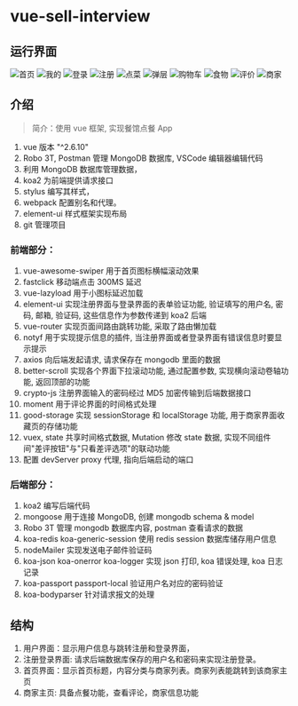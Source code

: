 # vue-sell-interview

## 运行界面

![首页](https://i.loli.net/2019/07/04/5d1d4f015690842261.png)
![我的](https://i.loli.net/2019/07/04/5d1d4f141fb5d77037.png)
![登录](https://i.loli.net/2019/07/04/5d1d4e71ac17883368.png)
![注册](https://i.loli.net/2019/07/04/5d1d4f235b41891804.png)
![点菜](https://i.loli.net/2019/07/04/5d1d4e94a0aee27856.png)
![弹层](https://i.loli.net/2019/07/04/5d1d4e3cd2f7d33727.png)
![购物车](https://i.loli.net/2019/07/04/5d1d4eb13c15f42999.png)
![食物](https://i.loli.net/2019/07/04/5d1d4ef1a9ed494271.png)
![评价](https://i.loli.net/2019/07/04/5d1d4ec34a76c97586.png)
![商家](https://i.loli.net/2019/07/04/5d1d4ed3d288f28791.png)

## 介绍

> 简介：使用 vue 框架, 实现餐馆点餐 App

1. vue 版本 "^2.6.10"
2. Robo 3T, Postman 管理 MongoDB 数据库, VSCode 编辑器编辑代码
3. 利用 MongoDB 数据库管理数据，
4. koa2 为前端提供请求接口
5. stylus 编写其样式，
6. webpack 配置别名和代理。
7. element-ui 样式框架实现布局
8. git 管理项目

### 前端部分：
1. vue-awesome-swiper 用于首页图标横幅滚动效果
2. fastclick 移动端点击 300MS 延迟
3. vue-lazyload 用于小图标延迟加载
4. element-ui 实现注册界面与登录界面的表单验证功能, 验证填写的用户名, 密码, 邮箱, 验证码, 这些信息作为参数传递到 koa2 后端
5. vue-router 实现页面间路由跳转功能, 采取了路由懒加载
6. notyf 用于实现提示信息的插件, 当注册界面或者登录界面有错误信息时要显示提示
7. axios 向后端发起请求, 请求保存在 mongodb 里面的数据
8. better-scroll 实现各个界面下拉滚动功能, 通过配置参数, 实现横向滚动卷轴功能, 返回顶部的功能
9. crypto-js 注册界面输入的密码经过 MD5 加密传输到后端数据接口
10. moment 用于评论界面的时间格式处理
11. good-storage 实现 sessionStorage 和 localStorage 功能, 用于商家界面收藏页的存储功能
12. vuex, state 共享时间格式数据, Mutation 修改 state 数据, 实现不同组件间"差评按钮"与"只看差评选项"的联动功能
13. 配置 devServer proxy 代理, 指向后端启动的端口

### 后端部分：
1. koa2 编写后端代码
2. mongoose 用于连接 MongoDB, 创建 mongodb schema & model
3. Robo 3T 管理 mongodb 数据库内容, postman 查看请求的数据
4. koa-redis koa-generic-session 使用 redis session 数据库储存用户信息
5. nodeMailer 实现发送电子邮件验证码
6. koa-json koa-onerror koa-logger 实现 json 打印, koa 错误处理, koa 日志记录
7. koa-passport passport-local 验证用户名对应的密码验证
8. koa-bodyparser 针对请求报文的处理

## 结构

1. 用户界面：显示用户信息与跳转注册和登录界面，
2. 注册登录界面: 请求后端数据库保存的用户名和密码来实现注册登录。
3. 首页界面：显示首页标题，内容分类与商家列表。商家列表能跳转到该商家主页
4. 商家主页: 具备点餐功能，查看评论，商家信息功能
